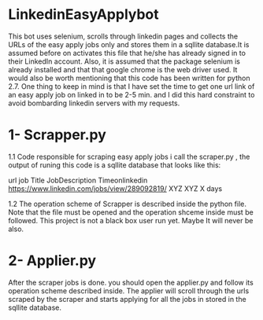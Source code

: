 # LinkedinEasyApplybot
This bot uses selenium, scrolls through linkedin pages and collects the URLs of the easy apply jobs only and stores them in a sqllite database.It is assumed before on activates this file that he/she has already signed in to their LinkedIn account. Also, it is assumed that the package selenium is already installed and that that google chrome is the web driver used. It would also be worth mentioning that this code has been written for python 2.7. One thing to keep in mind is that I have set the time to get one url link of an easy apply job on linked in to be 2-5 min. and I did this hard constraint to avoid bombarding linkedin servers with my requests. 

1- Scrapper.py
=============
1.1 Code responsible for scraping easy apply jobs i call the scraper.py , the output of runing this code is a sqllite database that looks like this:

url                                             job Title   JobDescription   Timeonlinkedin  
https://www.linkedin.com/jobs/view/289092819/     XYZ          XYZ               X days


1.2 The operation scheme of Scrapper is described inside the python file. Note that the file must be opened and the operation shceme inside must be followed. This project is not a black box user run yet. Maybe It will never be also.


2- Applier.py
=============
After the scraper jobs is done. you should open the applier.py and follow its operation scheme described inside. The applier will scroll through the urls scraped by the scraper and starts applying for all the jobs in stored in the sqllite database.



